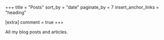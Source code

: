 +++
title = "Posts"
sort_by = "date"
paginate_by = 7
insert_anchor_links = "heading"

[extra]
comment = true
+++

All my blog posts and articles.
